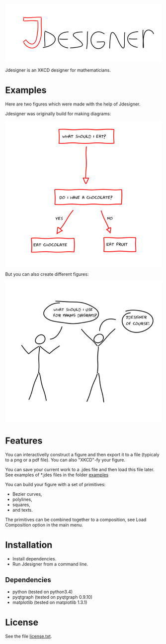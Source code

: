 
![Jdesigner logo](figures/Jdesigner.png)

Jdesigner is an XKCD designer for mathematicians. 

Examples
========

Here are two figures which were made with the help of Jdesigner. 

Jdesigner was originally build for making diagrams:

![A diagram](figures/diagram.png)

But you can also create different figures:

![A comic](figures/comic.png)


Features
========

You can interactivelly construct a figure and then export it to a file
(typicaly to a png or a pdf file). You can also "XKCD"-fy your figure.

You can save your current work to a .jdes file and then load this file
later. See examples of *.jdes files in the folder [examples](examples/)

You can build your figure with a set of primitives:
* Bezier curves,
* polylines,
* squares,
* and texts.

The primitives can be combined together to a composition, see Load Composition
option in the main menu. 

Installation
============

* Install dependencies.
* Run Jdesigner from a command line.

Dependencies
------------

* python (tested on python3.4)
* pyqtgraph (tested on pyqtgraph 0.9.10)
* matplotlib (tested on matplotlib 1.3.1)


License
=======

See the file [license.txt](license.txt). 

